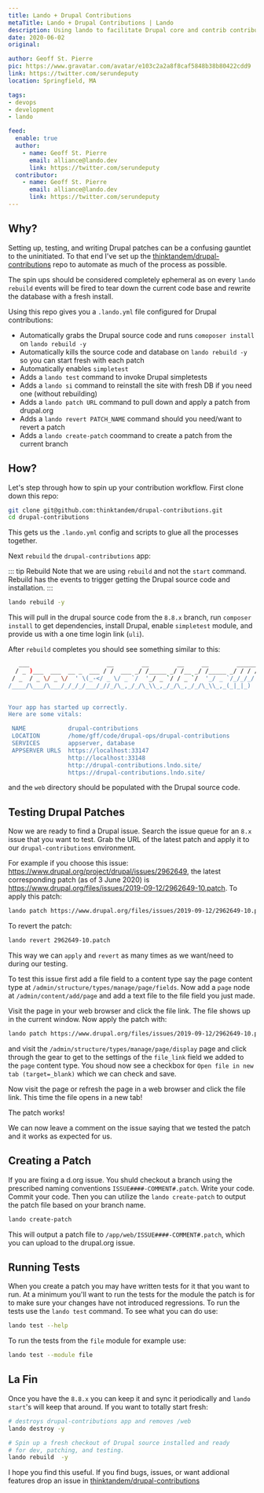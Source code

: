 ```yaml
---
title: Lando + Drupal Contributions
metaTitle: Lando + Drupal Contributions | Lando
description: Using lando to facilitate Drupal core and contrib contributions of code, testing, and reviews.
date: 2020-06-02
original: 

author: Geoff St. Pierre
pic: https://www.gravatar.com/avatar/e103c2a2a8f8caf5848b38b80422cdd9
link: https://twitter.com/serundeputy
location: Springfield, MA

tags:
- devops
- development
- lando

feed:
  enable: true
  author:
    - name: Geoff St. Pierre
      email: alliance@lando.dev
      link: https://twitter.com/serundeputy
  contributor:
    - name: Geoff St. Pierre
      email: alliance@lando.dev
      link: https://twitter.com/serundeputy
---
```


## Why?

Setting up, testing, and writing Drupal patches can be a confusing gauntlet to the uninitiated. To that end
I've set up the [thinktandem/drupal-contributions](https://github.com/thinktandem/drupal-contributions) repo to automate
as much of the process as possible.

The spin ups should be considered completely ephemeral as on every `lando rebuild` events will be fired to tear down
the current code base and rewrite the database with a fresh install.

Using this repo gives you a `.lando.yml` file configured for Drupal contributions:

* Automatically grabs the Drupal source code and runs `comoposer install` on `lando rebuild -y`
* Automatically kills the source code and database on `lando rebuild -y` so you can start fresh with each patch
* Automatically enables `simpletest`
* Adds a `lando test` command to invoke Drupal simpletests
* Adds a `lando si` command to reinstall the site with fresh DB if you need one (without rebuilding)
* Adds a `lando patch URL` command to pull down and apply a patch from drupal.org
* Adds a `lando revert PATCH_NAME` command should you need/want to revert a patch
* Adds a `lando create-patch` coommand to create a patch from the current branch

## How?

Let's step through how to spin up your contribution workflow. First clone down this repo:

```bash
git clone git@github.com:thinktandem/drupal-contributions.git
cd drupal-contributions
```

This gets us the `.lando.yml` config and scripts to glue all the processes together.

Next `rebuild` the `drupal-contributions` app:

::: tip Rebuild
Note that we are using `rebuild` and not the `start` command. Rebuild has the events
to trigger getting the Drupal source code and installation.
:::

```bash
lando rebuild -y 
```

This will pull in the drupal source code from the `8.8.x` branch, run `composer install` to get dependencies, install Drupal, enable `simpletest` module, and provide us with a one time login link (`uli`).

After `rebuild` completes you should see something similar to this:

```bash
   ___                      __        __        __     __        ______
  / _ )___  ___  __ _  ___ / /  ___ _/ /_____ _/ /__ _/ /_____ _/ / / /
 / _  / _ \/ _ \/  ' \(_-</ _ \/ _ `/  '_/ _ `/ / _ `/  '_/ _ `/_/_/_/ 
/____/\___/\___/_/_/_/___/_//_/\_,_/_/\_\\_,_/_/\_,_/_/\_\\_,_(_|_|_)  
                                                                       

Your app has started up correctly.
Here are some vitals:

 NAME            drupal-contributions                           
 LOCATION        /home/gff/code/drupal-ops/drupal-contributions 
 SERVICES        appserver, database                            
 APPSERVER URLS  https://localhost:33147                        
                 http://localhost:33148                         
                 http://drupal-contributions.lndo.site/         
                 https://drupal-contributions.lndo.site/  
```

and the `web` directory should be populated with the Drupal source code.

## Testing Drupal Patches

Now we are ready to find a Drupal issue. Search the issue queue for an `8.x` issue that you want to test. Grab the URL of the latest patch and apply it to our `drupal-contributions` environment.

For example if you choose this issue: https://www.drupal.org/project/drupal/issues/2962649, the latest corresponding patch (as of 3 June 2020) is https://www.drupal.org/files/issues/2019-09-12/2962649-10.patch. To apply this patch:

```bash
lando patch https://www.drupal.org/files/issues/2019-09-12/2962649-10.patch
```

To revert the patch:

```bash
lando revert 2962649-10.patch
```

This way we can `apply` and `revert` as many times as we want/need to during our testing. 

To test this issue first add a file field to a content type say the page content type at `/admin/structure/types/manage/page/fields`. Now add a `page` node at `/admin/content/add/page` and add a text file to the file field you just made.

Visit the page in your web browser and click the file link. The file shows up in the current window. Now apply the patch with:

```bash
lando patch https://www.drupal.org/files/issues/2019-09-12/2962649-10.patch
```

and visit the `/admin/structure/types/manage/page/display` page and click through the gear to get to the settings of the `file_link` field we added to the `page` content type. You shoud now see a checkbox for `Open file in new tab (target=_blank)` which we can check and save.

Now visit the page or refresh the page in a web browser and click the file link. This time the file opens in a new tab!

The patch works!

We can now leave a comment on the issue saying that we tested the patch and it works as expected for us.

## Creating a Patch

If you are fixing a d.org issue. You shuld checkout a branch using the prescribed naming conventions `ISSUE####-COMMENT#.patch`. Write your code. Commit your code. Then you can utilize the `lando create-patch` to output the patch file based on your branch name.

```bash
lando create-patch
```

This will output a patch file to `/app/web/ISSUE####-COMMENT#.patch`, which you can upload to the drupal.org issue.

## Running Tests

When you create a patch you may have written tests for it that you want to run. At a minimum you'll want to run the tests for the module the patch is for to make sure your changes have not introduced regressions.  To run the tests use the `lando test` command. To see what you can do use:

```bash
lando test --help
```

To run the tests from the `file` module for example use:

```bash
lando test --module file
```

## La Fin

Once you have the `8.8.x` you can keep it and sync it periodically and `lando start`'s will keep that around. If you want to totally start fresh:

```bash
# destroys drupal-contributions app and removes /web
lando destroy -y

# Spin up a fresh checkout of Drupal source installed and ready
# for dev, patching, and testing.
lando rebuild  -y
```

I hope you find this useful. If you find bugs, issues, or want addional features drop an issue in [thinktandem/drupal-contributions](https://github.com/thinktandem/drupal-contributions)
